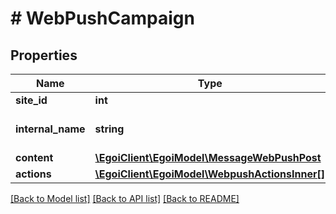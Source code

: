 # # WebPushCampaign

## Properties

Name | Type | Description | Notes
------------ | ------------- | ------------- | -------------
**site_id** | **int** |  |
**internal_name** | **string** | Webpush campaign internal title |
**content** | [**\EgoiClient\EgoiModel\MessageWebPushPost**](MessageWebPushPost.md) |  |
**actions** | [**\EgoiClient\EgoiModel\WebpushActionsInner[]**](WebpushActionsInner.md) |  | [optional]

[[Back to Model list]](../../README.md#models) [[Back to API list]](../../README.md#endpoints) [[Back to README]](../../README.md)
